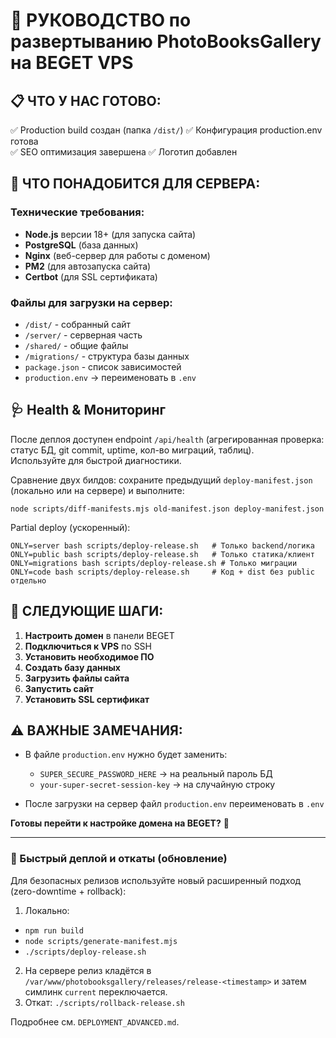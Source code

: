 # 🚀 РУКОВОДСТВО по развертыванию PhotoBooksGallery на BEGET VPS

## 📋 ЧТО У НАС ГОТОВО:
✅ Production build создан (папка `/dist/`)
✅ Конфигурация production.env готова  
✅ SEO оптимизация завершена
✅ Логотип добавлен

## 🔧 ЧТО ПОНАДОБИТСЯ ДЛЯ СЕРВЕРА:

### Технические требования:
- **Node.js** версии 18+ (для запуска сайта)
- **PostgreSQL** (база данных)  
- **Nginx** (веб-сервер для работы с доменом)
- **PM2** (для автозапуска сайта)
- **Certbot** (для SSL сертификата)

### Файлы для загрузки на сервер:
- `/dist/` - собранный сайт
- `/server/` - серверная часть  
- `/shared/` - общие файлы
- `/migrations/` - структура базы данных
- `package.json` - список зависимостей
- `production.env` → переименовать в `.env`

## 🩺 Health & Мониторинг

После деплоя доступен endpoint `/api/health` (агрегированная проверка: статус БД, git commit, uptime, кол-во миграций, таблиц).  
Используйте для быстрой диагностики.

Сравнение двух билдов: сохраните предыдущий `deploy-manifest.json` (локально или на сервере) и выполните:
```
node scripts/diff-manifests.mjs old-manifest.json deploy-manifest.json
```

Partial deploy (ускоренный):
```
ONLY=server bash scripts/deploy-release.sh   # Только backend/логика
ONLY=public bash scripts/deploy-release.sh   # Только статика/клиент
ONLY=migrations bash scripts/deploy-release.sh # Только миграции
ONLY=code bash scripts/deploy-release.sh     # Код + dist без public отдельно
```

## 🎯 СЛЕДУЮЩИЕ ШАГИ:

1. **Настроить домен** в панели BEGET
2. **Подключиться к VPS** по SSH  
3. **Установить необходимое ПО**
4. **Создать базу данных**
5. **Загрузить файлы сайта**
6. **Запустить сайт**
7. **Установить SSL сертификат**

## ⚠️ ВАЖНЫЕ ЗАМЕЧАНИЯ:

- В файле `production.env` нужно будет заменить:
  - `SUPER_SECURE_PASSWORD_HERE` → на реальный пароль БД
  - `your-super-secret-session-key` → на случайную строку
  
- После загрузки на сервер файл `production.env` переименовать в `.env`

**Готовы перейти к настройке домена на BEGET?** 🚀

---
### 🔄 Быстрый деплой и откаты (обновление)
Для безопасных релизов используйте новый расширенный подход (zero-downtime + rollback):

1. Локально:
  - `npm run build`
  - `node scripts/generate-manifest.mjs`
  - `./scripts/deploy-release.sh`
2. На сервере релиз кладётся в `/var/www/photobooksgallery/releases/release-<timestamp>` и затем симлинк `current` переключается.
3. Откат: `./scripts/rollback-release.sh`

Подробнее см. `DEPLOYMENT_ADVANCED.md`.
